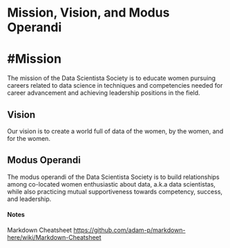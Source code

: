 # Mission, Vision, and Modus Operandi

# #Mission

The mission of the Data Scientista Society is to educate women pursuing careers related to data science in techniques and competencies needed for career advancement and achieving leadership positions in the field.

## Vision
Our vision is to create a world full of data of the women, by the women, and for the women.

## Modus Operandi

The modus operandi of the Data Scientista Society is to build relationships among co-located women enthusiastic about data, a.k.a data scientistas, while also practicing mutual supportiveness towards competency, success, and leadership.



#### Notes
Markdown Cheatsheet
https://github.com/adam-p/markdown-here/wiki/Markdown-Cheatsheet
